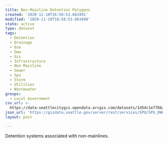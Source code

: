```yaml
---
title: Non-Mainline Detention Polygons
created: '2020-11-10T16:58:53.663491'
modified: '2020-11-10T16:58:53.663498'
state: active
type: dataset
tags:
  - Detention
  - Drainage
  - Dso
  - Dww
  - Gis
  - Infrastructure
  - Non Mainline
  - Sewer
  - Spu
  - Storm
  - Utilities
  - Wastewater
groups:
  - Local Government
csv_url: >-
  https://data-seattlecitygis.opendata.arcgis.com/datasets/1d5dc1e776b24dc4a45046e3404448e2_6.csv?outSR=%7B%22latestWkid%22%3A2926%2C%22wkid%22%3A2926%7D
json_url: 'https://gisdata.seattle.gov/server/rest/services/SPU/SPU_DWW_DSO/MapServer/6'
layout: post

---
```

Detention systems associated with non-mainlines.
